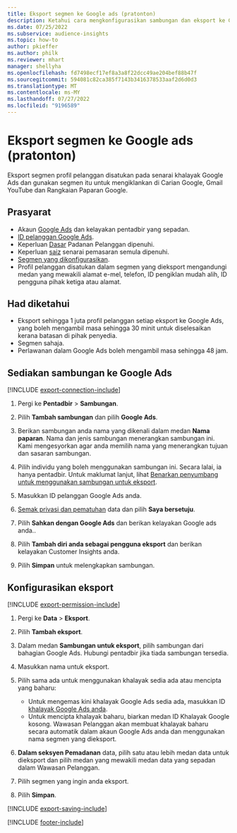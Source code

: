 ```yaml
---
title: Eksport segmen ke Google ads (pratonton)
description: Ketahui cara mengkonfigurasikan sambungan dan eksport ke Google Ads.
ms.date: 07/25/2022
ms.subservice: audience-insights
ms.topic: how-to
author: pkieffer
ms.author: philk
ms.reviewer: mhart
manager: shellyha
ms.openlocfilehash: fd7498ecf17ef8a3a8f22dcc49ae204bef88b47f
ms.sourcegitcommit: 594081c82ca385f7143b3416378533aaf2d6d0d3
ms.translationtype: MT
ms.contentlocale: ms-MY
ms.lasthandoff: 07/27/2022
ms.locfileid: "9196589"
---
```

# <a name="export-segments-to-google-ads-preview"></a>Eksport segmen ke Google ads (pratonton)

Eksport segmen profil pelanggan disatukan pada senarai khalayak Google Ads dan gunakan segmen itu untuk mengiklankan di Carian Google, Gmail YouTube dan Rangkaian Paparan Google.

## <a name="prerequisites"></a>Prasyarat

- Akaun [Google Ads](https://ads.google.com/) dan kelayakan pentadbir yang sepadan.
- [ID pelanggan Google Ads](https://support.google.com/google-ads/answer/1704344).
- Keperluan [Dasar](https://support.google.com/adspolicy/answer/6299717) Padanan Pelanggan dipenuhi.
- Keperluan [saiz](https://support.google.com/google-ads/answer/7558048) senarai pemasaran semula dipenuhi.
- [Segmen yang dikonfigurasikan](segments.md).
- Profil pelanggan disatukan dalam segmen yang dieksport mengandungi medan yang mewakili alamat e-mel, telefon, ID pengiklan mudah alih, ID pengguna pihak ketiga atau alamat.

## <a name="known-limitations"></a>Had diketahui

- Eksport sehingga 1 juta profil pelanggan setiap eksport ke Google Ads, yang boleh mengambil masa sehingga 30 minit untuk diselesaikan kerana batasan di pihak penyedia.
- Segmen sahaja.
- Perlawanan dalam Google Ads boleh mengambil masa sehingga 48 jam.

## <a name="set-up-connection-to-google-ads"></a>Sediakan sambungan ke Google Ads

[!INCLUDE [export-connection-include](includes/export-connection-admn.md)]

1. Pergi ke **Pentadbir** > **Sambungan**.

1. Pilih **Tambah sambungan** dan pilih **Google Ads**.

1. Berikan sambungan anda nama yang dikenali dalam medan **Nama paparan**. Nama dan jenis sambungan menerangkan sambungan ini. Kami mengesyorkan agar anda memilih nama yang menerangkan tujuan dan sasaran sambungan.

1. Pilih individu yang boleh menggunakan sambungan ini. Secara lalai, ia hanya pentadbir. Untuk maklumat lanjut, lihat [Benarkan penyumbang untuk menggunakan sambungan untuk eksport](connections.md#allow-contributors-to-use-a-connection-for-exports).

1. Masukkan ID pelanggan Google Ads anda.

1. [Semak privasi dan pematuhan](connections.md#data-privacy-and-compliance) data dan pilih **Saya bersetuju**.

1. Pilih **Sahkan dengan Google Ads** dan berikan kelayakan Google ads anda..

1. Pilih **Tambah diri anda sebagai pengguna eksport** dan berikan kelayakan Customer Insights anda.

1. Pilih **Simpan** untuk melengkapkan sambungan.

## <a name="configure-an-export"></a>Konfigurasikan eksport

[!INCLUDE [export-permission-include](includes/export-permission.md)]

1. Pergi ke **Data** > **Eksport**.

1. Pilih **Tambah eksport**.

1. Dalam medan **Sambungan untuk eksport**, pilih sambungan dari bahagian Google Ads. Hubungi pentadbir jika tiada sambungan tersedia.

1. Masukkan nama untuk eksport.

1. Pilih sama ada untuk menggunakan khalayak sedia ada atau mencipta yang baharu:
   - Untuk mengemas kini khalayak Google Ads sedia ada, masukkan ID [khalayak Google Ads anda](https://support.google.com/google-ads/answer/7558048?hl=en#:~:text=Audience%20lists%20is%20a%20section,Display%20Network%20through%20remarketing%20campaigns).
   - Untuk mencipta khalayak baharu, biarkan medan ID Khalayak Google kosong. Wawasan Pelanggan akan membuat khalayak baharu secara automatik dalam akaun Google Ads anda dan menggunakan nama segmen yang dieksport.

1. **Dalam seksyen Pemadanan** data, pilih satu atau lebih medan data untuk dieksport dan pilih medan yang mewakili medan data yang sepadan dalam Wawasan Pelanggan.

1. Pilih segmen yang ingin anda eksport.

1. Pilih **Simpan**.

[!INCLUDE [export-saving-include](includes/export-saving.md)]

[!INCLUDE [footer-include](includes/footer-banner.md)]
